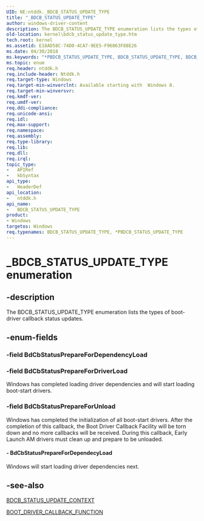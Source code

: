 ```yaml
---
UID: NE:ntddk._BDCB_STATUS_UPDATE_TYPE
title: "_BDCB_STATUS_UPDATE_TYPE"
author: windows-driver-content
description: The BDCB_STATUS_UPDATE_TYPE enumeration lists the types of boot-driver callback status updates.
old-location: kernel\bdcb_status_update_type.htm
tech.root: kernel
ms.assetid: E18AD58C-74D0-4CA7-9EE5-F96863F88E26
ms.date: 04/30/2018
ms.keywords: "*PBDCB_STATUS_UPDATE_TYPE, BDCB_STATUS_UPDATE_TYPE, BDCB_STATUS_UPDATE_TYPE enumeration [Kernel-Mode Driver Architecture], BdCbStatusPrepareForDependecyLoad, BdCbStatusPrepareForDriverLoad, BdCbStatusPrepareForUnload, _BDCB_STATUS_UPDATE_TYPE, kernel.bdcb_status_update_type, ntddk/BDCB_STATUS_UPDATE_TYPE, ntddk/BdCbStatusPrepareForDependecyLoad, ntddk/BdCbStatusPrepareForDriverLoad, ntddk/BdCbStatusPrepareForUnload"
ms.topic: enum
req.header: ntddk.h
req.include-header: Ntddk.h
req.target-type: Windows
req.target-min-winverclnt: Available starting with  Windows 8.
req.target-min-winversvr: 
req.kmdf-ver: 
req.umdf-ver: 
req.ddi-compliance: 
req.unicode-ansi: 
req.idl: 
req.max-support: 
req.namespace: 
req.assembly: 
req.type-library: 
req.lib: 
req.dll: 
req.irql: 
topic_type:
-	APIRef
-	kbSyntax
api_type:
-	HeaderDef
api_location:
-	ntddk.h
api_name:
-	BDCB_STATUS_UPDATE_TYPE
product:
- Windows
targetos: Windows
req.typenames: BDCB_STATUS_UPDATE_TYPE, *PBDCB_STATUS_UPDATE_TYPE
---
```


# _BDCB_STATUS_UPDATE_TYPE enumeration


## -description


The BDCB_STATUS_UPDATE_TYPE enumeration lists the types of boot-driver callback status updates.


## -enum-fields




### -field BdCbStatusPrepareForDependencyLoad


### -field BdCbStatusPrepareForDriverLoad

Windows has completed loading driver dependencies and will start loading boot-start drivers.


### -field BdCbStatusPrepareForUnload

Windows has completed the initialization of all boot-start drivers. After the completion of this callback, the Boot Driver Callback Facility will be torn down and no more callbacks will be received. During this callback, Early Launch AM drivers must clean up and prepare to be unloaded.


#### - BdCbStatusPrepareForDependecyLoad

Windows will start loading driver dependencies next.


## -see-also




<a href="https://msdn.microsoft.com/library/windows/hardware/hh406363">BDCB_STATUS_UPDATE_CONTEXT</a>



<a href="https://msdn.microsoft.com/28BA4B54-F493-4D79-89DF-D890EBCF1E9C">BOOT_DRIVER_CALLBACK_FUNCTION</a>
 

 

